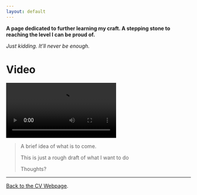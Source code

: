 ```yaml
---
layout: default
---
```


**A page dedicated to further learning my craft. A stepping stone to reaching the level I can be proud of.**

_Just kidding. It'll never be enough._



# Video

![](Gif2.mp4)



> A brief idea of what is to come.
>
> This is just a rough draft of what I want to do
>
> Thoughts?



* * *



[Back to the CV Webpage](./another-page.html).
